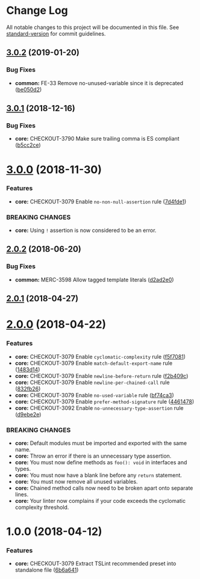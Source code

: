# Change Log

All notable changes to this project will be documented in this file. See [standard-version](https://github.com/conventional-changelog/standard-version) for commit guidelines.

<a name="3.0.2"></a>
## [3.0.2](https://github.com/bigcommerce/tslint-config/compare/v3.0.1...v3.0.2) (2019-01-20)


### Bug Fixes

* **common:** FE-33 Remove no-unused-variable since it is deprecated ([be050d2](https://github.com/bigcommerce/tslint-config/commit/be050d2))



<a name="3.0.1"></a>
## [3.0.1](https://github.com/bigcommerce/tslint-config/compare/v3.0.0...v3.0.1) (2018-12-16)


### Bug Fixes

* **core:** CHECKOUT-3790 Make sure trailing comma is ES compliant ([b5cc2ce](https://github.com/bigcommerce/tslint-config/commit/b5cc2ce))



<a name="3.0.0"></a>
# [3.0.0](https://github.com/bigcommerce/tslint-config/compare/v2.0.2...v3.0.0) (2018-11-30)


### Features

* **core:** CHECKOUT-3079 Enable `no-non-null-assertion` rule ([7d4fde1](https://github.com/bigcommerce/tslint-config/commit/7d4fde1))


### BREAKING CHANGES

* **core:** Using `!` assertion is now considered to be an error.



<a name="2.0.2"></a>
## [2.0.2](https://github.com/bigcommerce/tslint-config/compare/v2.0.1...v2.0.2) (2018-06-20)


### Bug Fixes

* **common:** MERC-3598 Allow tagged template literals ([d2ad2e0](https://github.com/bigcommerce/tslint-config/commit/d2ad2e0))



<a name="2.0.1"></a>
## [2.0.1](https://github.com/bigcommerce/tslint-config/compare/v2.0.0...v2.0.1) (2018-04-27)



<a name="2.0.0"></a>
# [2.0.0](https://github.com/bigcommerce/tslint-config/compare/v1.0.0...v2.0.0) (2018-04-22)


### Features

* **core:** CHECKOUT-3079 Enable `cyclomatic-complexity` rule ([f5f7081](https://github.com/bigcommerce/tslint-config/commit/f5f7081))
* **core:** CHECKOUT-3079 Enable `match-default-export-name` rule ([1483d14](https://github.com/bigcommerce/tslint-config/commit/1483d14))
* **core:** CHECKOUT-3079 Enable `newline-before-return` rule ([f2b409c](https://github.com/bigcommerce/tslint-config/commit/f2b409c))
* **core:** CHECKOUT-3079 Enable `newline-per-chained-call` rule ([832fb26](https://github.com/bigcommerce/tslint-config/commit/832fb26))
* **core:** CHECKOUT-3079 Enable `no-used-variable` rule ([bf74ca3](https://github.com/bigcommerce/tslint-config/commit/bf74ca3))
* **core:** CHECKOUT-3079 Enable `prefer-method-signature` rule ([4461478](https://github.com/bigcommerce/tslint-config/commit/4461478))
* **core:** CHECKOUT-3092 Enable `no-unnecessary-type-assertion` rule ([d9ebe2e](https://github.com/bigcommerce/tslint-config/commit/d9ebe2e))


### BREAKING CHANGES

* **core:** Default modules must be imported and exported with the
same name.
* **core:** Throw an error if there is an unnecessary type assertion.
* **core:** You must now define methods as `foo(): void` in
interfaces and types.
* **core:** You must now have a blank line before any `return` statement.
* **core:** You must now remove all unused variables.
* **core:** Chained method calls now need to be broken apart onto
separate lines.
* **core:** Your linter now complains if your code exceeds the
cyclomatic complexity threshold.



<a name="1.0.0"></a>
# 1.0.0 (2018-04-12)


### Features

* **core:** CHECKOUT-3079 Extract TSLint recommended preset into standalone file ([6b6a641](https://github.com/bigcommerce/tslint-config/commit/6b6a641))
